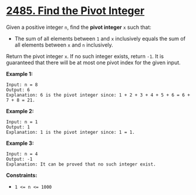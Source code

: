 # [2485. Find the Pivot Integer](https://leetcode.com/problems/find-the-pivot-integer/description/?envType=daily-question&envId=2024-03-13)

Given a positive integer `n`, find the **pivot integer** `x` such that:

-   The sum of all elements between `1` and `x` inclusively equals the sum of all elements between `x` and `n` inclusively.

Return the pivot integer `x`. If no such integer exists, return `-1`. It is guaranteed that there will be at most one pivot index for the given input.

**Example 1:**

```
Input: n = 8
Output: 6
Explanation: 6 is the pivot integer since: 1 + 2 + 3 + 4 + 5 + 6 = 6 + 7 + 8 = 21.
```

**Example 2:**

```
Input: n = 1
Output: 1
Explanation: 1 is the pivot integer since: 1 = 1.
```

**Example 3:**

```
Input: n = 4
Output: -1
Explanation: It can be proved that no such integer exist.
```

**Constraints:**

-   `1 <= n <= 1000`
